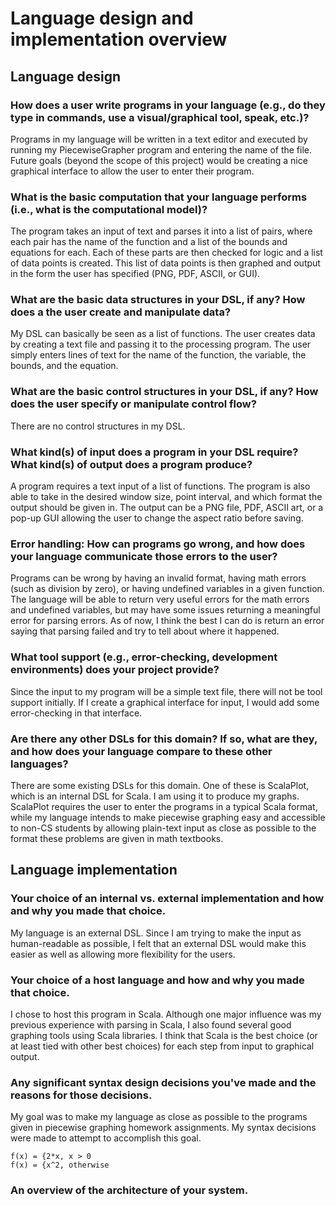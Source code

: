 # Language design and implementation overview

## Language design
 
### How does a user write programs in your language (e.g., do they type in commands, use a visual/graphical tool, speak, etc.)?

Programs in my language will be written in a text editor and executed by running
my PiecewiseGrapher program and entering the name of the file. Future goals 
(beyond the scope of this project) would be creating a nice graphical
interface to allow the user to enter their program. 

### What is the basic computation that your language performs (i.e., what is the computational model)?

The program takes an input of text and parses it into a list of pairs, where 
each pair has the name of the function and a list of the bounds and equations
for each. Each of these parts are then checked for logic and a list of data
points is created. This list of data points is then graphed and output in the 
form the user has specified (PNG, PDF, ASCII, or GUI).

### What are the basic data structures in your DSL, if any? How does a the user create and manipulate data?

My DSL can basically be seen as a list of functions. The user creates data by 
creating a text file and passing it to the processing program. The user simply
enters lines of text for the name of the function, the variable, the bounds,
and the equation. 

### What are the basic control structures in your DSL, if any? How does the user specify or manipulate control flow?

There are no control structures in my DSL. 

### What kind(s) of input does a program in your DSL require? What kind(s) of output does a program produce?

A program requires a text input of a list of functions. The program is also able
to take in the desired window size, point interval, and which format the output
should be given in. The output can be a PNG file, PDF, ASCII art, or a pop-up
GUI allowing the user to change the aspect ratio before saving. 

### Error handling: How can programs go wrong, and how does your language communicate those errors to the user?

Programs can be wrong by having an invalid format, having math errors (such as
division by zero), or having undefined variables in a given function. The 
language will be able to return very useful errors for the math errors and
undefined variables, but may have some issues returning a meaningful error
for parsing errors. As of now, I think the best I can do is return an error
saying that parsing failed and try to tell about where it happened. 


### What tool support (e.g., error-checking, development environments) does your project provide?

Since the input to my program will be a simple text file, there will not be tool
support initially. If I create a graphical interface for input, I would add some
error-checking in that interface. 

### Are there any other DSLs for this domain? If so, what are they, and how does your language compare to these other languages?

There are some existing DSLs for this domain. One of these is ScalaPlot, which
is an internal DSL for Scala. I am using it to produce my graphs. ScalaPlot 
requires the user to enter the programs in a typical Scala format, while my 
language intends to make piecewise graphing easy and accessible to non-CS
students by allowing plain-text input as close as possible to the format these
problems are given in math textbooks. 


## Language implementation
 
### Your choice of an internal vs. external implementation and how and why you made that choice.

My language is an external DSL. Since I am trying to make the input as 
human-readable as possible, I felt that an external DSL would make this easier
as well as allowing more flexibility for the users. 

### Your choice of a host language and how and why you made that choice.

I chose to host this program in Scala. Although one major influence was my 
previous experience with parsing in Scala, I also found several good graphing
tools using Scala libraries. I think that Scala is the best choice (or at least
tied with other best choices) for each step from input to graphical output. 

### Any significant syntax design decisions you've made and the reasons for those decisions.

My goal was to make my language as close as possible to the programs given in
piecewise graphing homework assignments. My syntax decisions were made to
attempt to accomplish this goal. 

```
f(x) = {2*x, x > 0
f(x) = {x^2, otherwise
```

### An overview of the architecture of your system.

